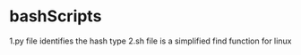 # bashScripts
1.py file identifies the hash type 
2.sh file is a simplified find function for linux
